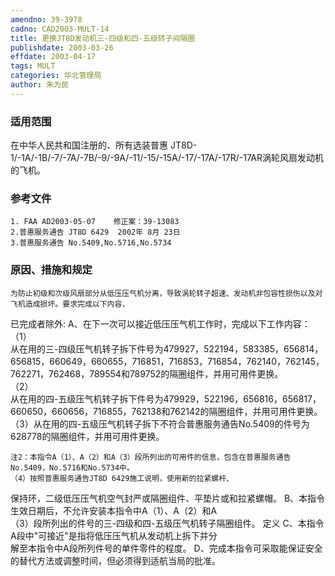 ```yaml
---
amendno: 39-3978  
cadno: CAD2003-MULT-14  
title: 更换JT8D发动机三-四级和四-五级转子间隔圈  
publishdate: 2003-03-26  
effdate: 2003-04-17  
tags: MULT  
categories: 华北管理局  
author: 朱为民  
---
```

  
### 适用范围  
在中华人民共和国注册的、所有选装普惠 JT8D-1/-1A/-1B/-7/-7A/-7B/-9/-9A/-11/-15/-15A/-17/-17A/-17R/-17AR涡轮风扇发动机的飞机。
  
  
<!--more-->  
### 参考文件  
    1. FAA AD2003-05-07    修正案：39-13083  
    2.普惠服务通告 JT8D 6429  2002年 8月 23日  
    3.普惠服务通告 No.5409,No.5716,No.5734  
  
### 原因、措施和规定  
    为防止初级和次级风扇部分从低压压气机分离，导致涡轮转子超速、发动机非包容性损伤以及对飞机造成损坏。要求完成以下内容，  
  
已完成者除外:     A、在下一次可以接近低压压气机工作时，完成以下工作内容：  
（1）  
从在用的三-四级压气机转子拆下件号为479927，522194，583385，656814，656815，660649，660655，716851，716853，716854，762140，762145，762271，762468，789554和789752的隔圈组件，并用可用件更换。  
（2）  
从在用的四-五级压气机转子拆下件号为479929，522196，656816，656817，660650，660656，716855，762138和762142的隔圈组件，并用可用件更换。  
    （3）从在用的四-五级压气机转子拆下不符合普惠服务通告No.5409的件号为628778的隔圈组件，并用可用件更换。  
  
    注2：本指令A（1）、A（2）和A（3）段所列出的可用件的信息，包含在普惠服务通告No.5409，No.5716和No.5734中。  
    （4）按照普惠服务通告JT8D 6429施工说明，使用新的拉紧螺杆、  
保持环，二级低压压气机空气封严或隔圈组件、平垫片或和拉紧螺帽。    B、本指令生效日期后，不允许安装本指令中A（1）、A（2）和A  
（3）段所列出的件号的三-四级和四-五级压气机转子隔圈组件。 定义     C、本指令A段中"可接近"是指将低压压气机从发动机上拆下并分  
解至本指令中A段所列件号的单件零件的程度。     D、完成本指令可采取能保证安全的替代方法或调整时间，但必须得到适航当局的批准。  
